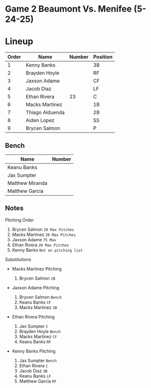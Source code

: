 # Game 2 Beaumont Vs. Menifee (5-24-25)

# Lineup

| Order | Name            | Number   | Position |
| ------| ----------------| ---------| ---------|
| 1     | Kenny Banks     |          | 3B       |
| 2     | Brayden Hoyle   |          | RF       |
| 3     | Jaxson Adame    |          | CF       |
| 4     | Jacob Diaz      |          | LF       |
| 5     | Ethan Rivera    | 23       | C        |
| 6     | Macks Martinez  |          | 1B       |
| 7     | Thiago Alduenda |          | 2B       |
| 8     | Aiden Lopez     |          | SS       |
| 9     | Brycen Salmon   |          |  P       |


## Bench

| Name             | Number   |
| -----------------| ---------|
| Keanu Banks      |          |
| Jax Sumpter      |          |
| Matthew Miranda  |          |
| Matthew Garcia   |          |


## Notes

Pitching Order

1. Brycen Salmon `20 Max Pitches`
2. Macks Martinez `20 Max Pitches`
3. Jaxson Adame `75 Max`
4. Ethan Rivera `20 Max Pitches`
5. Kenny Banks `Not on pitching list`

Substitutions

- Macks Martinez Pitching

	1. Brycen Salmon `1B`
	   
- Jaxson Adame Pitching

	1. Brycen Salmon `Bench`
	2. Keanu Banks `CF`
	3. Macks Martinez `1B`
	
- Ethan Rivera Pitching

	1. Jax Sumpter `C`
	2. Brayden Hoyle `Bench`
	3. Macks Martinez `CF`
	4. Keanu Banks `RF`
 
-  Kenny Banks Pitching

	1. Jax Sumpter `Bench`
	2. Ethan Rivera `C`
	3. Jacob Diaz `3B`
	4. Keanu Banks `LF`
	5. Matthew Garcia `RF`




